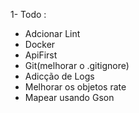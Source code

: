 1- Todo : </br>
- Adcionar Lint</br>
- Docker</br>
- ApiFirst
- Git(melhorar o .gitignore)
- Adicção de Logs
- Melhorar os objetos rate
- Mapear usando Gson